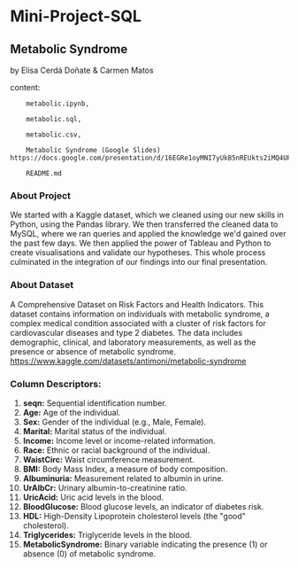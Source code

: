 # Mini-Project-SQL ###

## Metabolic Syndrome ##
by Elisa Cerdá Doñate & Carmen Matos

  content:    
        
        metabolic.ipynb, 
        
        metabolic.sql,  

        metabolic.csv,
        
        Metabolic Syndrome (Google Slides) https://docs.google.com/presentation/d/16EGRe1oyMNI7yUkB5nREUkts2iMQ4UPX8uNjUlf5D7E/edit,
        
        README.md


### About Project
We started with a Kaggle dataset, which we cleaned using our new skills in Python, using the Pandas library. 
We then transferred the cleaned data to MySQL, where we ran queries and applied the knowledge we'd gained over the past few days. 
We then applied the power of Tableau and Python to create visualisations and validate our hypotheses. 
This whole process culminated in the integration of our findings into our final presentation.


### About Dataset
A Comprehensive Dataset on Risk Factors and Health Indicators. This dataset contains information on individuals with metabolic syndrome, a complex medical condition associated with a cluster of risk factors for cardiovascular diseases and type 2 diabetes. The data includes demographic, clinical, and laboratory measurements, as well as the presence or absence of metabolic syndrome.
https://www.kaggle.com/datasets/antimoni/metabolic-syndrome


### Column Descriptors:


1. **seqn:** Sequential identification number.
2. **Age:** Age of the individual.
3. **Sex:** Gender of the individual (e.g., Male, Female).
4. **Marital:** Marital status of the individual.
5. **Income:** Income level or income-related information.
6. **Race:** Ethnic or racial background of the individual.
7. **WaistCirc:** Waist circumference measurement.
8. **BMI:** Body Mass Index, a measure of body composition.
9. **Albuminuria:** Measurement related to albumin in urine.
10. **UrAlbCr:** Urinary albumin-to-creatinine ratio.
11. **UricAcid:** Uric acid levels in the blood.
12. **BloodGlucose:** Blood glucose levels, an indicator of diabetes risk.
13. **HDL:** High-Density Lipoprotein cholesterol levels (the "good" cholesterol).
14. **Triglycerides:** Triglyceride levels in the blood.
15. **MetabolicSyndrome:** Binary variable indicating the presence (1) or absence (0) of metabolic syndrome.
